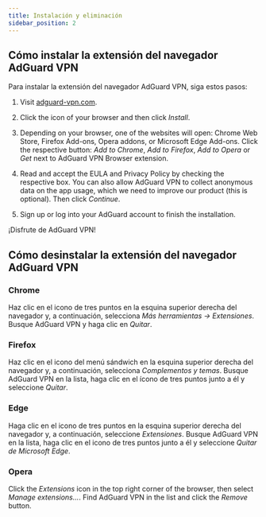 ```yaml
---
title: Instalación y eliminación
sidebar_position: 2
---
```


## Cómo instalar la extensión del navegador AdGuard VPN

Para instalar la extensión del navegador AdGuard VPN, siga estos pasos:

1. Visit [adguard-vpn.com](https://adguard-vpn.com/browser-extension/overview.html).

2. Click the icon of your browser and then click *Install*.

3. Depending on your browser, one of the websites will open: Chrome Web Store, Firefox Add-ons, Opera addons, or Microsoft Edge Add-ons. Click the respective button: *Add to Chrome*, *Add to Firefox*, *Add to Opera* or *Get* next to AdGuard VPN Browser extension.

4. Read and accept the EULA and Privacy Policy by checking the respective box. You can also allow AdGuard VPN to collect anonymous data on the app usage, which we need to improve our product (this is optional). Then click *Continue*.

5. Sign up or log into your AdGuard account to finish the installation.

¡Disfrute de AdGuard VPN!

## Cómo desinstalar la extensión del navegador AdGuard VPN

### Chrome

Haz clic en el icono de tres puntos en la esquina superior derecha del navegador y, a continuación, selecciona *Más herramientas → Extensiones*. Busque AdGuard VPN y haga clic en *Quitar*.

### Firefox

Haz clic en el icono del menú sándwich en la esquina superior derecha del navegador y, a continuación, selecciona *Complementos y temas*. Busque AdGuard VPN en la lista, haga clic en el ícono de tres puntos junto a él y seleccione *Quitar*.

### Edge

Haga clic en el icono de tres puntos en la esquina superior derecha del navegador y, a continuación, seleccione *Extensiones*. Busque AdGuard VPN en la lista, haga clic en el icono de tres puntos junto a él y seleccione *Quitar de Microsoft Edge*.

### Opera

Click the *Extensions* icon in the top right corner of the browser, then select *Manage extensions...*. Find AdGuard VPN in the list and click the *Remove* button.  
